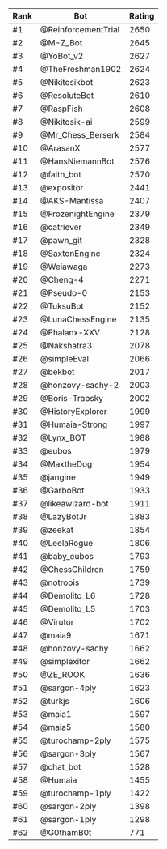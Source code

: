 Rank|Bot|Rating
---|---|---
#1|@ReinforcementTrial|2650
#2|@M-Z_Bot|2645
#3|@YoBot_v2|2627
#4|@TheFreshman1902|2624
#5|@Nikitosikbot|2623
#6|@ResoluteBot|2610
#7|@RaspFish|2608
#8|@Nikitosik-ai|2599
#9|@Mr_Chess_Berserk|2584
#10|@ArasanX|2577
#11|@HansNiemannBot|2576
#12|@faith_bot|2570
#13|@expositor|2441
#14|@AKS-Mantissa|2407
#15|@FrozenightEngine|2379
#16|@catriever|2349
#17|@pawn_git|2328
#18|@SaxtonEngine|2324
#19|@Weiawaga|2273
#20|@Cheng-4|2271
#21|@Pseudo-0|2153
#22|@TuksuBot|2152
#23|@LunaChessEngine|2135
#24|@Phalanx-XXV|2128
#25|@Nakshatra3|2078
#26|@simpleEval|2066
#27|@bekbot|2017
#28|@honzovy-sachy-2|2003
#29|@Boris-Trapsky|2002
#30|@HistoryExplorer|1999
#31|@Humaia-Strong|1997
#32|@Lynx_BOT|1988
#33|@eubos|1979
#34|@MaxtheDog|1954
#35|@jangine|1949
#36|@GarboBot|1933
#37|@likeawizard-bot|1911
#38|@LazyBotJr|1883
#39|@zeekat|1854
#40|@LeelaRogue|1806
#41|@baby_eubos|1793
#42|@ChessChildren|1759
#43|@notropis|1739
#44|@Demolito_L6|1728
#45|@Demolito_L5|1703
#46|@Virutor|1702
#47|@maia9|1671
#48|@honzovy-sachy|1662
#49|@simplexitor|1662
#50|@ZE_ROOK|1636
#51|@sargon-4ply|1623
#52|@turkjs|1606
#53|@maia1|1597
#54|@maia5|1580
#55|@turochamp-2ply|1575
#56|@sargon-3ply|1567
#57|@chat_bot|1528
#58|@Humaia|1455
#59|@turochamp-1ply|1422
#60|@sargon-2ply|1398
#61|@sargon-1ply|1298
#62|@G0thamB0t|771
